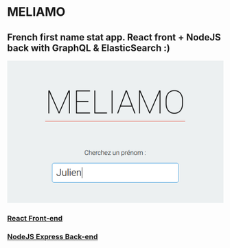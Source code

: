 # MELIAMO

## French first name stat app. React front + NodeJS back with GraphQL & ElasticSearch :)

![picture](screen.png)

### [React Front-end](./client/)
### [NodeJS Express Back-end](./server/)
